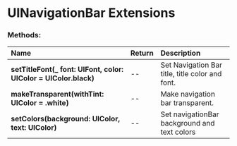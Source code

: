 # UINavigationBar Extensions

### Methods:
|Name | Return | Description |
|:--- | :--- | :--- |
|**setTitleFont(_ font: UIFont, color: UIColor = UIColor.black)**| -- | Set Navigation Bar title, title color and font. |
|**makeTransparent(withTint: UIColor = .white)**| -- | Make navigation bar transparent. |
|**setColors(background: UIColor, text: UIColor)**| -- | Set navigationBar background and text colors |
